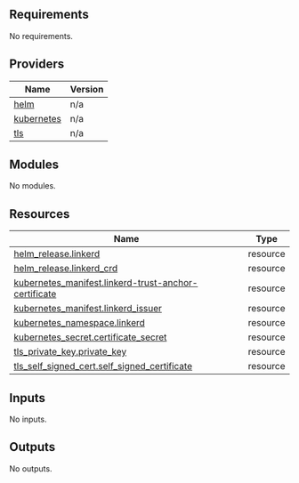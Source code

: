 <!-- START -->
## Requirements

No requirements.

## Providers

| Name | Version |
|------|---------|
| <a name="provider_helm"></a> [helm](#provider\_helm) | n/a |
| <a name="provider_kubernetes"></a> [kubernetes](#provider\_kubernetes) | n/a |
| <a name="provider_tls"></a> [tls](#provider\_tls) | n/a |

## Modules

No modules.

## Resources

| Name | Type |
|------|------|
| [helm_release.linkerd](https://registry.terraform.io/providers/hashicorp/helm/latest/docs/resources/release) | resource |
| [helm_release.linkerd_crd](https://registry.terraform.io/providers/hashicorp/helm/latest/docs/resources/release) | resource |
| [kubernetes_manifest.linkerd-trust-anchor-certificate](https://registry.terraform.io/providers/hashicorp/kubernetes/latest/docs/resources/manifest) | resource |
| [kubernetes_manifest.linkerd_issuer](https://registry.terraform.io/providers/hashicorp/kubernetes/latest/docs/resources/manifest) | resource |
| [kubernetes_namespace.linkerd](https://registry.terraform.io/providers/hashicorp/kubernetes/latest/docs/resources/namespace) | resource |
| [kubernetes_secret.certificate_secret](https://registry.terraform.io/providers/hashicorp/kubernetes/latest/docs/resources/secret) | resource |
| [tls_private_key.private_key](https://registry.terraform.io/providers/hashicorp/tls/latest/docs/resources/private_key) | resource |
| [tls_self_signed_cert.self_signed_certificate](https://registry.terraform.io/providers/hashicorp/tls/latest/docs/resources/self_signed_cert) | resource |

## Inputs

No inputs.

## Outputs

No outputs.
<!-- END -->